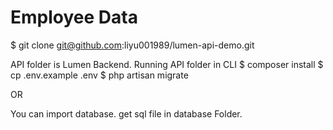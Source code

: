 # Employee Data

$ git clone git@github.com:liyu001989/lumen-api-demo.git

API folder is Lumen Backend. Running API folder in CLI
$ composer install
$ cp .env.example .env
$ php artisan migrate

OR

You can import database. get sql file in database Folder.
